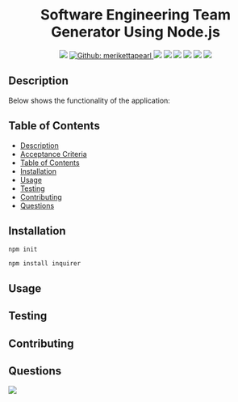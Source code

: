 <h1 align="center">Software Engineering Team Generator Using Node.js</h1>
<p align="center">
    <img src="https://img.shields.io/github/repo-size/merikettapearl212/team_Generator?style=for-the-badge" />
    <a href="https://github.com/merikettapearl212">
        <img alt="Github: merikettapearl" src="https://img.shields.io/badge/LinkedIn-0077B5?style=for-the-badge&logo=linkedin&logoColor=white" />
    </a>
  <img src="https://img.shields.io/badge/Apple-MacBook_Pro-999999?style=for-the-badge&logo=apple&logoColor=white" />
  <img src="https://img.shields.io/badge/Bootstrap-563D7C?style=for-the-badge&logo=bootstrap&logoColor=white" />
  <img src="https://img.shields.io/badge/JavaScript-F7DF1E?style=for-the-badge&logo=javascript&logoColor=black" />
  <img src="https://img.shields.io/badge/Node.js-43853D?style=for-the-badge&logo=node.js&logoColor=white"/>
  <img src="https://img.shields.io/badge/jQuery-0769AD?style=for-the-badge&logo=jquery&logoColor=white" />
  <img src="https://img.shields.io/badge/-screencastify-coral?style=for-the-badge&logo=jquery&logoColor=white" />
</p>

## Description
Below shows the functionality of the application:

## Table of Contents
- [Description](#description)
- [Acceptance Criteria](#acceptance-criteria)
- [Table of Contents](#table-of-contents)
- [Installation](#installation)
- [Usage](#usage)
- [Testing](#testing)
- [Contributing](#contributing)
- [Questions](#questions)

## Installation
`npm init`
  
`npm install inquirer`

## Usage

## Testing

## Contributing

## Questions
<img src="https://img.shields.io/badge/Gmail-D14836?style=for-the-badge&logo=gmail&logoColor=white" />